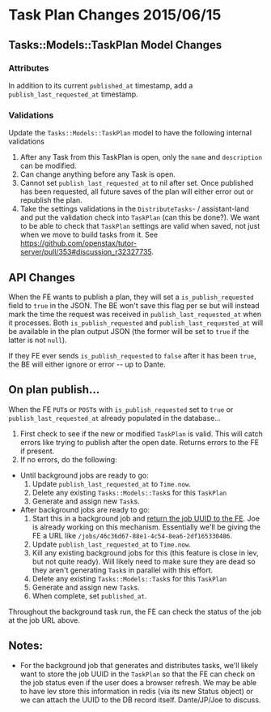 # Task Plan Changes 2015/06/15

## Tasks::Models::TaskPlan Model Changes

### Attributes

In addition to its current `published_at` timestamp, add a `publish_last_requested_at` timestamp.

### Validations

Update the `Tasks::Models::TaskPlan` model to have the following internal validations

1. After any Task from this TaskPlan is open, only the `name` and `description` can be modified.
2. Can change anything before any Task is open.
3. Cannot set `publish_last_requested_at` to nil after set.  Once published has been requested, all future saves of the plan will either error out or republish the plan.
4. Take the settings validations in the `DistributeTasks`- / assistant-land and put the validation check into `TaskPlan` (can this be done?).  We want to be able to check that `TaskPlan` settings are valid when saved, not just when we move to build tasks from it.  See https://github.com/openstax/tutor-server/pull/353#discussion_r32327735.

## API Changes

When the FE wants to publish a plan, they will set a `is_publish_requested` field to `true` in the JSON.  The BE won't save this flag per se but will instead mark the time the request was received in `publish_last_requested_at` when it processes.  Both `is_publish_requested` and `publish_last_requested_at` will be available in the plan output JSON (the former will be set to `true` if the latter is not `null`).

If they FE ever sends `is_publish_requested` to `false` after it has been `true`, the BE will either ignore or error -- up to Dante.

## On plan publish...

When the FE `PUT`s or `POST`s with `is_publish_requested` set to `true` or `publish_last_requested_at` already populated in the database...

1. First check to see if the new or modified `TaskPlan` is valid.  This will catch errors like trying to publish after the open date.  Returns errors to the FE if present.
2. If no errors, do the following:
  * Until background jobs are ready to go:
    1. Update `publish_last_requested_at` to `Time.now`.
    1. Delete any existing `Tasks::Models::Task`s for this `TaskPlan`
    2. Generate and assign new `Task`s.
  * After background jobs are ready to go:
    1. Start this in a background job and [return the job UUID to the FE](https://github.com/openstax/napkin-notes/blob/master/phil/conventions.md#async-operations).  Joe is already working on this mechanism.  Essentially we'll be giving the FE a URL like `/jobs/46c36d67-88e1-4c54-8ea6-2df165330486`.
    1. Update `publish_last_requested_at` to `Time.now`.
    1. Kill any existing background jobs for this (this feature is close in lev, but not quite ready).  Will likely need to make sure they are dead so they aren't generating `Task`s in parallel with this effort.
    2. Delete any existing `Tasks::Models::Task`s for this `TaskPlan`
    3. Generate and assign new `Task`s.
    4. When complete, set `published_at`.

Throughout the background task run, the FE can check the status of the job at the job URL above.

## Notes:

* For the background job that generates and distributes tasks, we'll likely want to store the job UUID in the `TaskPlan` so that the FE can check on the job status even if the user does a browser refresh.  We may be able to have lev store this information in redis (via its new Status object) or we can attach the UUID to the DB record itself.  Dante/JP/Joe to discuss.
